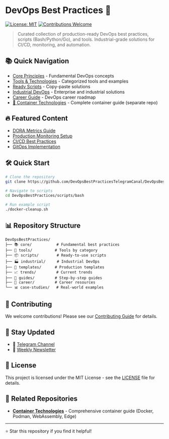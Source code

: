 # DevOps Best Practices 🚀

[![License: MIT](https://img.shields.io/badge/License-MIT-yellow.svg)](https://opensource.org/licenses/MIT)
[![Contributions Welcome](https://img.shields.io/badge/contributions-welcome-brightgreen.svg?style=flat)](CONTRIBUTING.md)

> Curated collection of production-ready DevOps best practices, scripts (Bash/Python/Go), and tools. Industrial-grade solutions for CI/CD, monitoring, and automation.

## 📚 Quick Navigation

- [Core Principles](./core/principles/) - Fundamental DevOps concepts
- [Tools & Technologies](./tools/) - Categorized tools and examples
- [Ready Scripts](./scripts/) - Copy-paste solutions
- [Industrial DevOps](./industrial/) - Enterprise and industrial solutions
- [Career Guide](./career/) - DevOps career roadmap
- [🚀 Container Technologies][container-repo] - Complete container guide (separate repo)

## 🔥 Featured Content

- [DORA Metrics Guide](./core/metrics/dora-metrics.md)
- [Production Monitoring Setup](./tools/monitoring/)
- [CI/CD Best Practices](./core/principles/ci-cd.md)
- [GitOps Implementation](./tools/iac/gitops/)

## 🛠️ Quick Start

```bash
# Clone the repository
git clone https://github.com/DevOpsBestPracticesTelegramCanal/DevOpsBestPractices.git

# Navigate to scripts
cd DevOpsBestPractices/scripts/bash

# Run example script
./docker-cleanup.sh
```

## 📊 Repository Structure

```
DevOpsBestPractices/
├── 📚 core/           # Fundamental best practices
├── 🔧 tools/          # Tools by category
├── 📦 scripts/        # Ready-to-use scripts
├── 🏭 industrial/     # Industrial DevOps
├── 🚀 templates/      # Production templates
├── 📈 trends/         # Current trends
├── 📖 guides/         # Step-by-step guides
├── 💼 career/         # Career resources
└── 📊 case-studies/   # Real-world examples
```

## 🤝 Contributing

We welcome contributions! Please see our [Contributing Guide](CONTRIBUTING.md) for details.

## 📰 Stay Updated

- 📱 [Telegram Channel](https://t.me/devops_best_practices)
- 📝 [Weekly Newsletter](./news/weekly/)

## 📜 License

This project is licensed under the MIT License - see the [LICENSE](LICENSE) file for details.

## 🔗 Related Repositories

- **[Container Technologies][container-repo]** - Comprehensive container guide (Docker, Podman, WebAssembly, Edge)

[container-repo]: https://github.com/DevOpsBestPracticesTelegramCanal/ContainerTechnologies

---
⭐ Star this repository if you find it helpful!
